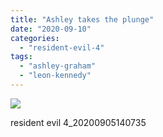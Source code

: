 ```yaml
---
title: "Ashley takes the plunge"
date: "2020-09-10"
categories: 
  - "resident-evil-4"
tags: 
  - "ashley-graham"
  - "leon-kennedy"
---
```


[![](images/resident-evil-4_20200905140735-scaled.jpg)](https://davidpeach.me/wp-content/uploads/2020/09/resident-evil-4_20200905140735-scaled.jpg)

resident evil 4\_20200905140735

